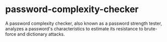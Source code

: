 # password-complexity-checker
A password complexity checker, also known as a password strength tester, analyzes a password's characteristics to estimate its resistance to brute-force and dictionary attacks.
